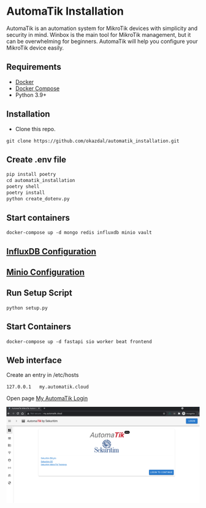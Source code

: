 # AutomaTik Installation

AutomaTik is an automation system for MikroTik devices with simplicity and security in mind. Winbox is the main tool for MikroTik management, but it can be overwhelming for beginners. AutomaTik will help you configure your MikroTik device easily.


## Requirements
 - [Docker](https://docs.docker.com/get-docker/)
 - [Docker Compose](https://docs.docker.com/compose/)
 - Python 3.9+


## Installation
- Clone this repo. 

```
git clone https://github.com/okazdal/automatik_installation.git
```

## Create .env file
```
pip install poetry
cd automatik_installation
poetry shell
poetry install
python create_dotenv.py
```

## Start containers
```
docker-compose up -d mongo redis influxdb minio vault
```

## [InfluxDB Configuration](docs/influx_config.md)


## [Minio Configuration](docs/minio_config.md)

## Run Setup Script
```
python setup.py
```

## Start Containers
```
docker-compose up -d fastapi sio worker beat frontend
```

## Web interface

Create an entry in /etc/hosts

```
127.0.0.1	my.automatik.cloud
```

Open page [My AutomaTik Login](http://my.automatik.cloud)

![Login Page](docs/images/login.png)

